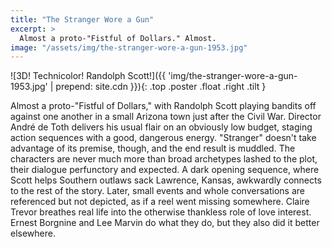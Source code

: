 ```yaml
---
title: "The Stranger Wore a Gun"
excerpt: >
  Almost a proto-"Fistful of Dollars." Almost.
image: "/assets/img/the-stranger-wore-a-gun-1953.jpg"
---
```

![3D! Technicolor! Randolph Scott!]({{ 'img/the-stranger-wore-a-gun-1953.jpg' | prepend: site.cdn }}){: .top .poster .float .right .tilt }

Almost a proto-"Fistful of Dollars," with Randolph Scott playing bandits off against one another in a small Arizona town just after the Civil War. Director André de Toth delivers his usual flair on an obviously low budget, staging action sequences with a good, dangerous energy. "Stranger" doesn't take advantage of its premise, though, and the end result is muddled. The characters are never much more than broad archetypes lashed to the plot, their dialogue perfunctory and expected. A dark opening sequence, where Scott helps Southern outlaws sack Lawrence, Kansas, awkwardly connects to the rest of the story. Later, small events and whole conversations are referenced but not depicted, as if a reel went missing somewhere. Claire Trevor breathes real life into the otherwise thankless role of love interest. Ernest Borgnine and Lee Marvin do what they do, but they also did it better elsewhere.